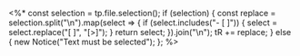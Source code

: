 <%*
const selection = tp.file.selection();
if (selection) {
const replace = selection.split("\n").map(select => {
    if (select.includes("- [ ]")) {
        select = select.replace("[ ]", "[>]");
    }
return select;
}).join("\n");
tR += replace;
} else {
    new Notice("Text must be selected");
};
%> 